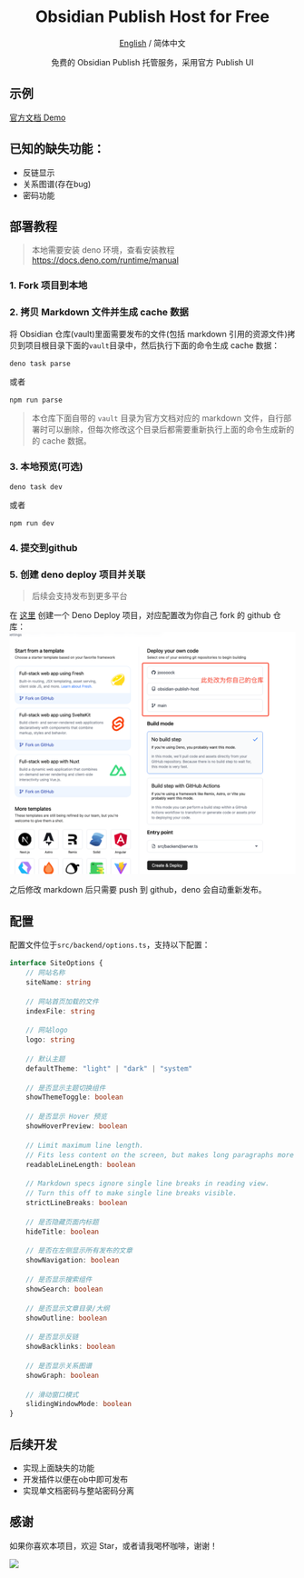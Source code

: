 <div align="center">

<h1 align="center">Obsidian Publish Host for Free</h1>

[English](./README.md) / 简体中文

免费的 Obsidian Publish 托管服务，采用官方 Publish UI
</div>

## 示例

[官方文档 Demo](https://obs.deno.dev)

## 已知的缺失功能：

- 反链显示
- 关系图谱(存在bug)
- 密码功能

## 部署教程

> 本地需要安装 deno 环境，查看安装教程 https://docs.deno.com/runtime/manual

### 1. Fork 项目到本地

### 2. 拷贝 Markdown 文件并生成 cache 数据
将 Obsidian 仓库(vault)里面需要发布的文件(包括 markdown 引用的资源文件)拷贝到项目根目录下面的`vault`目录中，然后执行下面的命令生成 cache 数据：
```shell
deno task parse
```
或者
```shell
npm run parse
```

> 本仓库下面自带的 `vault` 目录为官方文档对应的 markdown 文件，自行部署时可以删除，但每次修改这个目录后都需要重新执行上面的命令生成新的的 cache 数据。

### 3. 本地预览(可选)
```shell
deno task dev
```
或者
```shell
npm run dev
```

### 4. 提交到github

### 5. 创建 deno deploy 项目并关联

> 后续会支持发布到更多平台

在 [这里](https://dash.deno.com/new) 创建一个 Deno Deploy 项目，对应配置改为你自己 fork 的 github 仓库：
![deploy guide](assets/deploy-guide.png)

之后修改 markdown 后只需要 push 到 github，deno 会自动重新发布。

## 配置

配置文件位于`src/backend/options.ts`，支持以下配置：
```ts
interface SiteOptions {
    // 网站名称
    siteName: string
    
    // 网站首页加载的文件
    indexFile: string

    // 网站logo
    logo: string
    
    // 默认主题
    defaultTheme: "light" | "dark" | "system"
    
    // 是否显示主题切换组件
    showThemeToggle: boolean
    
    // 是否显示 Hover 预览
    showHoverPreview: boolean

    // Limit maximum line length.
    // Fits less content on the screen, but makes long paragraphs more readable.
    readableLineLength: boolean
    
    // Markdown specs ignore single line breaks in reading view.
    // Turn this off to make single line breaks visible.
    strictLineBreaks: boolean

    // 是否隐藏页面内标题
    hideTitle: boolean
    
    // 是否在左侧显示所有发布的文章
    showNavigation: boolean
    
    // 是否显示搜索组件
    showSearch: boolean
    
    // 是否显示文章目录/大纲
    showOutline: boolean
    
    // 是否显示反链
    showBacklinks: boolean
    
    // 是否显示关系图谱
    showGraph: boolean

    // 滑动窗口模式
    slidingWindowMode: boolean
}
```


## 后续开发

- 实现上面缺失的功能
- 开发插件以便在ob中即可发布
- 实现单文档密码与整站密码分离

## 感谢

如果你喜欢本项目，欢迎 Star，或者请我喝杯咖啡，谢谢！

[<img style="float:left" src="https://user-images.githubusercontent.com/14358394/115450238-f39e8100-a21b-11eb-89d0-fa4b82cdbce8.png" width="200">](https://ko-fi.com/Y8Y3VBAML)
